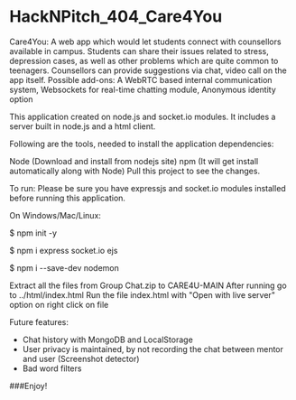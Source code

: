 # HackNPitch_404_Care4You
Care4You: A web app which would let students connect with counsellors available in campus. Students can share their issues related to stress, depression cases, as well as other problems which are quite common to teenagers. Counsellors can provide suggestions via chat, video call on the app itself. Possible add-ons: A WebRTC based internal communication system, Websockets for real-time chatting module, Anonymous identity option

This application created on node.js and socket.io modules. It includes a server built in node.js and a html client.

Following are the tools, needed to install the application dependencies:

Node (Download and install from nodejs site)
npm (It will get install automatically along with Node)
Pull this project to see the changes.

To run:
Please be sure you have expressjs and socket.io modules installed before running this application.

On Windows/Mac/Linux:

$ npm init -y

$ npm i express socket.io ejs

$ npm i --save-dev nodemon 

Extract all the files from Group Chat.zip to CARE4U-MAIN
After running go to ../html/index.html
Run the file index.html with "Open with live server" option on right click on file

Future features:
- Chat history with MongoDB and LocalStorage
- User privacy is maintained, by not recording the chat between mentor and user (Screenshot detector)
- Bad word filters

###Enjoy!
